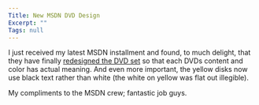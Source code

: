 ```yaml
---
Title: New MSDN DVD Design
Excerpt: ""
Tags: null
---
```

I just received my latest MSDN installment and found, to much delight, that they have finally <a target='top' href="http://msdn.microsoft.com/subscriptions/manage/default.asp#first">redesigned the DVD set</a> so that each DVDs content and color has actual meaning. And even more important, the yellow disks now use black text rather than white (the white on yellow was flat out illegible). 

My compliments to the MSDN crew; fantastic job guys.
